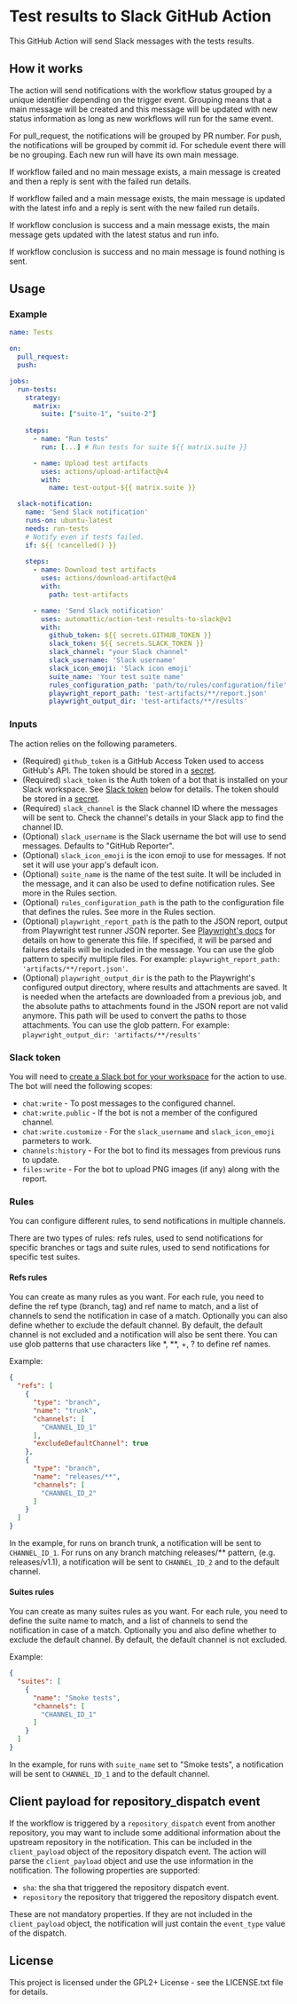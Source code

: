 # Test results to Slack GitHub Action

This GitHub Action will send Slack messages with the tests results.

## How it works

The action will send notifications with the workflow status grouped by a unique identifier depending on the trigger event. Grouping means that a main message will be created and this message will be updated with new status information as long as new workflows will run for the same event.

For pull_request, the notifications will be grouped by PR number.
For push, the notifications will be grouped by commit id.
For schedule event there will be no grouping. Each new run will have its own main message. 

If workflow failed and no main message exists, a main message is created and then a reply is sent with the failed run details.

If workflow failed and a main message exists, the main message is updated with the latest info and a reply is sent with the new failed run details.

If workflow conclusion is success and a main message exists, the main message gets updated with the latest status and run info.

If workflow conclusion is success and no main message is found nothing is sent.


## Usage

### Example

```yml
name: Tests

on:
  pull_request:
  push:

jobs:
  run-tests:
    strategy:
      matrix:
        suite: ["suite-1", "suite-2"]
  
    steps:
      - name: "Run tests"
        run: [...] # Run tests for suite ${{ matrix.suite }}

      - name: Upload test artifacts
        uses: actions/upload-artifact@v4
        with:
          name: test-output-${{ matrix.suite }}

  slack-notification:
    name: 'Send Slack notification'
    runs-on: ubuntu-latest
    needs: run-tests
    # Notify even if tests failed.
    if: ${{ !cancelled() }}
  
    steps:
      - name: Download test artifacts
        uses: actions/download-artifact@v4
        with:
          path: test-artifacts

      - name: 'Send Slack notification'
        uses: automattic/action-test-results-to-slack@v1
        with:
          github_token: ${{ secrets.GITHUB_TOKEN }}
          slack_token: ${{ secrets.SLACK_TOKEN }}
          slack_channel: "your Slack channel"
          slack_username: 'Slack username'
          slack_icon_emoji: 'Slack icon emoji'
          suite_name: 'Your test suite name'
          rules_configuration_path: 'path/to/rules/configuration/file'
          playwright_report_path: 'test-artifacts/**/report.json'
          playwright_output_dir: 'test-artifacts/**/results'
```

### Inputs

The action relies on the following parameters.

- (Required) `github_token` is a GitHub Access Token used to access GitHub's API. The token should be stored in a [secret](https://docs.github.com/en/actions/security-for-github-actions/security-guides/using-secrets-in-github-actions#creating-secrets-for-a-repository).
- (Required) `slack_token` is the Auth token of a bot that is installed on your Slack workspace. See [Slack token](#slack-token) below for details. The token should be stored in a [secret](https://docs.github.com/en/actions/security-for-github-actions/security-guides/using-secrets-in-github-actions#creating-secrets-for-a-repository).
- (Required) `slack_channel` is the Slack channel ID where the messages will be sent to. Check the channel's details in your Slack app to find the channel ID.
- (Optional) `slack_username` is the Slack username the bot will use to send messages. Defaults to "GitHub Reporter".
- (Optional) `slack_icon_emoji` is the icon emoji to use for messages. If not set it will use your app's default icon.
- (Optional) `suite_name` is the name of the test suite. It will be included in the message, and it can also be used to define notification rules. See more in the Rules section.
- (Optional) `rules_configuration_path` is the path to the configuration file that defines the rules. See more in the Rules section.
- (Optional) `playwright_report_path` is the path to the JSON report, output from Playwright test runner JSON reporter. See [Playwright's docs](https://playwright.dev/docs/test-reporters#json-reporter) for details on how to generate this file. If specified, it will be parsed and failures details will be included in the message. You can use the glob pattern to specify multiple files. For example: `playwright_report_path: 'artifacts/**/report.json'`.
- (Optional) `playwright_output_dir` is the path to the Playwright's configured output directory, where results and attachments are saved. It is needed when the artefacts are downloaded from a previous job, and the absolute paths to attachments found in the JSON report are not valid anymore. This path will be used to convert the paths to those attachments. You can use the glob pattern. For example: `playwright_output_dir: 'artifacts/**/results'`

### Slack token

You will need to [create a Slack bot for your workspace](https://slack.com/intl/en-hu/help/articles/115005265703-Create-a-bot-for-your-workspace) for the action to use. The bot will need the following scopes:

- `chat:write` - To post messages to the configured channel.
- `chat:write.public` - If the bot is not a member of the configured channel.
- `chat:write.customize` - For the `slack_username` and `slack_icon_emoji` parmeters to work.
- `channels:history` - For the bot to find its messages from previous runs to update.
- `files:write` - For the bot to upload PNG images (if any) along with the report.

### Rules

You can configure different rules, to send notifications in multiple channels.

There are two types of rules: refs rules, used to send notifications for specific branches or tags and suite rules, used to send notifications for specific test suites.

#### Refs rules

You can create as many rules as you want. For each rule, you need to define the ref type (branch, tag) and ref name to match, and a list of channels to send the notification in case of a match. Optionally you can also define whether to exclude the default channel. By default, the default channel is not excluded and a notification will also be sent there. You can use glob patterns that use characters like *, **, +, ? to define ref names.

Example:

```json
{
  "refs": [
	{
	  "type": "branch",
	  "name": "trunk",
	  "channels": [
		"CHANNEL_ID_1"
	  ],
	  "excludeDefaultChannel": true
	},
	{
	  "type": "branch",
	  "name": "releases/**",
	  "channels": [
		"CHANNEL_ID_2"
	  ]
	}
  ]
}
```

In the example, for runs on branch trunk, a notification will be sent to `CHANNEL_ID_1`. For runs on any branch matching releases/** pattern, (e.g. releases/v1.1), a notification will be sent to `CHANNEL_ID_2` and to the default channel.

#### Suites rules

You can create as many suites rules as you want. For each rule, you need to define the suite name to match, and a list of channels to send the notification in case of a match. Optionally you and also define whether to exclude the default channel. By default, the default channel is not excluded.

Example:

```json
{
  "suites": [
	{
	  "name": "Smoke tests",
	  "channels": [
		"CHANNEL_ID_1"
	  ]
	}
  ]
}
```

In the example, for runs with `suite_name` set to "Smoke tests", a notification will be sent to `CHANNEL_ID_1` and to the default channel.

## Client payload for repository_dispatch event
 If the workflow is triggered by a `repository_dispatch` event from another repository, you may want to include some additional information about the upstream repository in the notification. This can be included in the `client_payload` object of the repository dispatch event. The action will parse the `client_payload` object and use the use information in the notification. The following properties are supported:
- `sha`: the sha that triggered the repository dispatch event.
- `repository` the repository that triggered the repository dispatch event.

These are not mandatory properties. If they are not included in the `client_payload` object, the notification will just contain the `event_type` value of the dispatch.

## License

This project is licensed under the GPL2+ License - see the LICENSE.txt file for details.
